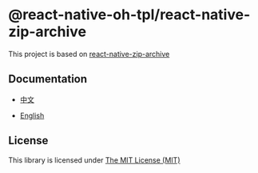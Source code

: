 # @react-native-oh-tpl/react-native-zip-archive

This project is based on [react-native-zip-archive](https://github.com/mockingbot/react-native-zip-archive)

## Documentation

- [中文](https://gitee.com/react-native-oh-library/usage-docs/blob/master/zh-cn/react-native-zip-archive.md)

- [English](https://gitee.com/react-native-oh-library/usage-docs/blob/master/en/react-native-zip-archive.md)

## License

This library is licensed under [The MIT License (MIT)](https://github.com/mockingbot/react-native-zip-archive/blob/master/LICENSE)

